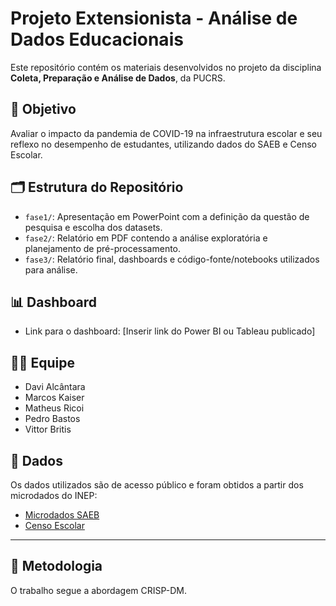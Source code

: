 # Projeto Extensionista - Análise de Dados Educacionais

Este repositório contém os materiais desenvolvidos no projeto da disciplina **Coleta, Preparação e Análise de Dados**, da PUCRS.

## 🎯 Objetivo

Avaliar o impacto da pandemia de COVID-19 na infraestrutura escolar e seu reflexo no desempenho de estudantes, utilizando dados do SAEB e Censo Escolar.

## 🗂️ Estrutura do Repositório

- `fase1/`: Apresentação em PowerPoint com a definição da questão de pesquisa e escolha dos datasets.
- `fase2/`: Relatório em PDF contendo a análise exploratória e planejamento de pré-processamento.
- `fase3/`: Relatório final, dashboards e código-fonte/notebooks utilizados para análise.

## 📊 Dashboard

- Link para o dashboard: [Inserir link do Power BI ou Tableau publicado]

## 👨‍💻 Equipe

- Davi Alcântara  
- Marcos Kaiser  
- Matheus Ricoi  
- Pedro Bastos  
- Vittor Britis

## 📌 Dados

Os dados utilizados são de acesso público e foram obtidos a partir dos microdados do INEP:
- [Microdados SAEB](https://www.gov.br/inep/pt-br/acesso-a-informacao/dados-abertos/microdados)
- [Censo Escolar](https://www.gov.br/inep/pt-br/acesso-a-informacao/dados-abertos/microdados)

---

## 🧠 Metodologia

O trabalho segue a abordagem CRISP-DM.
